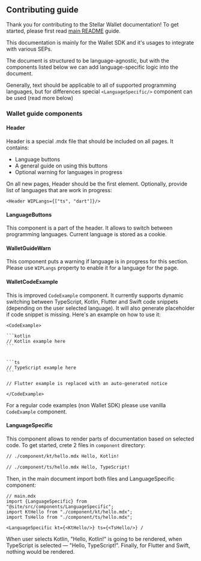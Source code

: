 ## Contributing guide

Thank you for contributing to the Stellar Wallet documentation! To get started,
please first read [main README](../../../README.md) guide.

This documentation is mainly for the Wallet SDK and it's usages to integrate
with various SEPs.

The document is structured to be language-agnostic, but with the components
listed below we can add language-specific logic into the document.

Generally, text should be applicable to all of supported programming languages,
but for differences special `<LanguageSpecific/>` component can be used (read
more below)

### Wallet guide components

#### Header

Header is a special .mdx file that should be included on all pages. It contains:

- Language buttons
- A general guide on using this buttons
- Optional warning for languages in progress

On all new pages, Header should be the first element. Optionally, provide list
of languages that are work in progress:

```mdxjs
<Header WIPLangs={["ts", "dart"]}/>
```

#### LanguageButtons

This component is a part of the header. It allows to switch between programming
languages. Current language is stored as a cookie.

#### WalletGuideWarn

This component puts a warning if language is in progress for this section.
Please use `WIPLangs` property to enable it for a language for the page.

#### WalletCodeExample

This is improved `CodeExample` component. It currently supports dynamic
switching between TypeScript, Kotlin, Flutter and Swift code snippets (depending
on the user selected language). It will also generate placeholder if code
snippet is missing. Here's an example on how to use it:

````mdxjs
<CodeExample>

​```kotlin
// Kotlin example here
​```


​```ts
// TypeScript example here
​```

// Flutter example is replaced with an auto-generated notice

</CodeExample>
````

For a regular code examples (non Wallet SDK) please use vanilla `CodeExample`
component.

#### LanguageSpecific

This component allows to render parts of documentation based on selected code.
To get started, crete 2 files in `component` directory:

```md
// ./component/kt/hello.mdx Hello, Kotlin!
```

```md
// ./component/ts/hello.mdx Hello, TypeScript!
```

Then, in the main document import both files and LanguageSpecific component:

```mdxjs
// main.mdx
import {LanguageSpecific} from "@site/src/components/LanguageSpecific";
import KtHello from "./component/kt/hello.mdx";
import TsHello from "./component/ts/hello.mdx";

<LanguageSpecific kt={<KtHello/>} ts={<TsHello/>} /
```

When user selects Kotlin, "Hello, Kotlin!" is going to be rendered, when
TypeScript is selected — "Hello, TypeScript!". Finally, for Flutter and Swift,
nothing would be rendered.

